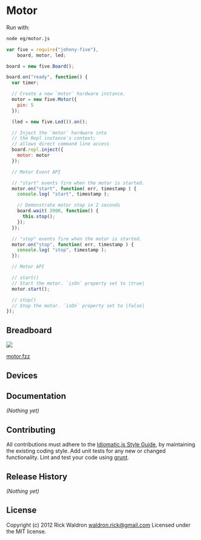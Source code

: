 # Motor

Run with:
```bash
node eg/motor.js
```


```javascript
var five = require("johnny-five"),
    board, motor, led;

board = new five.Board();

board.on("ready", function() {
  var timer;

  // Create a new `motor` hardware instance.
  motor = new five.Motor({
    pin: 5
  });

  (led = new five.Led()).on();

  // Inject the `motor` hardware into
  // the Repl instance's context;
  // allows direct command line access
  board.repl.inject({
    motor: motor
  });

  // Motor Event API

  // "start" events fire when the motor is started.
  motor.on("start", function( err, timestamp ) {
    console.log( "start", timestamp );

    // Demonstrate motor stop in 2 seconds
    board.wait( 2000, function() {
      this.stop();
    });
  });

  // "stop" events fire when the motor is started.
  motor.on("stop", function( err, timestamp ) {
    console.log( "stop", timestamp );
  });

  // Motor API

  // start()
  // Start the motor. `isOn` property set to |true|
  motor.start();

  // stop()
  // Stop the motor. `isOn` property set to |false|
});

```

## Breadboard

<img src="https://raw.github.com/rwldrn/johnny-five/master/docs/breadboard/motor.png">

[motor.fzz](https://github.com/rwldrn/johnny-five/blob/master/docs/breadboard/motor.fzz)



## Devices




## Documentation

_(Nothing yet)_









## Contributing
All contributions must adhere to the [Idiomatic.js Style Guide](https://github.com/rwldrn/idiomatic.js),
by maintaining the existing coding style. Add unit tests for any new or changed functionality. Lint and test your code using [grunt](https://github.com/cowboy/grunt).

## Release History
_(Nothing yet)_

## License
Copyright (c) 2012 Rick Waldron <waldron.rick@gmail.com>
Licensed under the MIT license.
